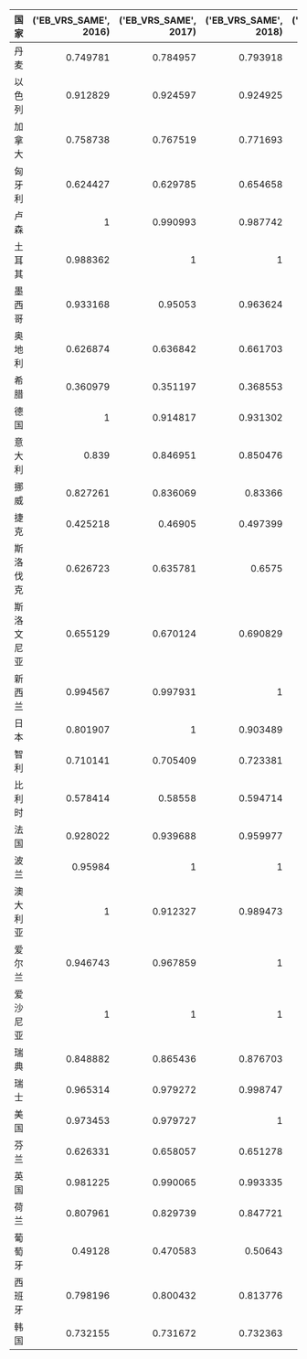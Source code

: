 | 国家       |   ('EB_VRS_SAME', 2016) |   ('EB_VRS_SAME', 2017) |   ('EB_VRS_SAME', 2018) |   ('EB_VRS_SAME', 2019) |   ('EO_VRS_SAME', 2016) |   ('EO_VRS_SAME', 2017) |   ('EO_VRS_SAME', 2018) |   ('EO_VRS_SAME', 2019) |
|:-----------|------------------------:|------------------------:|------------------------:|------------------------:|------------------------:|------------------------:|------------------------:|------------------------:|
| 丹麦       |                0.749781 |                0.784957 |                0.793918 |                0.846461 |                0.79986  |                0.823016 |                0.829131 |                0.866898 |
| 以色列     |                0.912829 |                0.924597 |                0.924925 |                0.926109 |                0.919818 |                0.929884 |                0.930167 |                0.931193 |
| 加拿大     |                0.758738 |                0.767519 |                0.771693 |                0.775446 |                0.805632 |                0.811371 |                0.814128 |                0.816624 |
| 匈牙利     |                0.624427 |                0.629785 |                0.654658 |                0.673796 |                0.72697  |                0.729813 |                0.743305 |                0.754032 |
| 卢森       |                1        |                0.990993 |                0.987742 |                0.982371 |                1        |                0.991073 |                0.987891 |                0.982677 |
| 土耳其     |                0.988362 |                1        |                1        |                0.986924 |                0.988496 |                1        |                1        |                0.987093 |
| 墨西哥     |                0.933168 |                0.95053  |                0.963624 |                0.962032 |                0.937355 |                0.952862 |                0.9649   |                0.963421 |
| 奥地利     |                0.626874 |                0.636842 |                0.661703 |                0.663467 |                0.728265 |                0.733591 |                0.747218 |                0.748205 |
| 希腊       |                0.360979 |                0.351197 |                0.368553 |                0.402364 |                0.61012  |                0.6065   |                0.612953 |                0.625925 |
| 德国       |                1        |                0.914817 |                0.931302 |                0.952613 |                1        |                0.921504 |                0.935718 |                0.954757 |
| 意大利     |                0.839    |                0.846951 |                0.850476 |                0.851867 |                0.861327 |                0.867266 |                0.869926 |                0.870979 |
| 挪威       |                0.827261 |                0.836069 |                0.83366  |                0.840981 |                0.852705 |                0.859157 |                0.857383 |                0.862799 |
| 捷克       |                0.425218 |                0.46905  |                0.497399 |                0.524859 |                0.635008 |                0.653189 |                0.665513 |                0.677901 |
| 斯洛伐克   |                0.626723 |                0.635781 |                0.6575   |                0.675743 |                0.728185 |                0.73302  |                0.744879 |                0.755141 |
| 斯洛文尼亚 |                0.655129 |                0.670124 |                0.690829 |                0.718686 |                0.743566 |                0.75195  |                0.763842 |                0.780449 |
| 新西兰     |                0.994567 |                0.997931 |                1        |                0.9924   |                0.994596 |                0.997935 |                1        |                0.992458 |
| 日本       |                0.801907 |                1        |                0.903489 |                0.929169 |                0.83466  |                1        |                0.911983 |                0.933855 |
| 智利       |                0.710141 |                0.705409 |                0.723381 |                0.711917 |                0.775278 |                0.772445 |                0.783319 |                0.776347 |
| 比利时     |                0.578414 |                0.58558  |                0.594714 |                0.603844 |                0.70344  |                0.707003 |                0.711599 |                0.716252 |
| 法国       |                0.928022 |                0.939688 |                0.959977 |                0.977403 |                0.932855 |                0.943119 |                0.961517 |                0.977902 |
| 波兰       |                0.95984  |                1        |                1        |                1        |                0.961391 |                1        |                1        |                1        |
| 澳大利亚   |                1        |                0.912327 |                0.989473 |                0.937625 |                1        |                0.919394 |                0.989583 |                0.941287 |
| 爱尔兰     |                0.946743 |                0.967859 |                1        |                1        |                0.949436 |                0.96886  |                1        |                1        |
| 爱沙尼亚   |                1        |                1        |                1        |                1        |                1        |                1        |                1        |                1        |
| 瑞典       |                0.848882 |                0.865436 |                0.876703 |                0.888815 |                0.868721 |                0.881396 |                0.890237 |                0.89994  |
| 瑞士       |                0.965314 |                0.979272 |                0.998747 |                1        |                0.966477 |                0.979693 |                0.998749 |                1        |
| 美国       |                0.973453 |                0.979727 |                1        |                1        |                0.974139 |                0.98013  |                1        |                1        |
| 芬兰       |                0.626331 |                0.658057 |                0.651278 |                0.674463 |                0.727977 |                0.745188 |                0.741443 |                0.754411 |
| 英国       |                0.981225 |                0.990065 |                0.993335 |                1        |                0.981571 |                0.990163 |                0.993379 |                1        |
| 荷兰       |                0.807961 |                0.829739 |                0.847721 |                0.861536 |                0.838899 |                0.854511 |                0.867846 |                0.878376 |
| 葡萄牙     |                0.49128  |                0.470583 |                0.50643  |                0.544707 |                0.662814 |                0.653844 |                0.669537 |                0.687147 |
| 西班牙     |                0.798196 |                0.800432 |                0.813776 |                0.838744 |                0.832083 |                0.833634 |                0.843011 |                0.861136 |
| 韩国       |                0.732155 |                0.731672 |                0.732363 |                0.745032 |                0.78874  |                0.78844  |                0.788869 |                0.796833 |